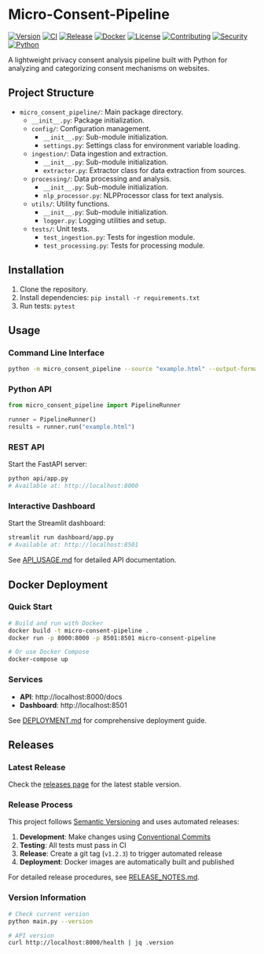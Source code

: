 # Micro-Consent-Pipeline

[![Version](https://img.shields.io/github/v/release/MitPete/Micro-Consent-Pipeline?include_prereleases&label=version)](https://github.com/MitPete/Micro-Consent-Pipeline/releases)
[![CI](https://github.com/MitPete/Micro-Consent-Pipeline/workflows/Continuous%20Integration/badge.svg)](https://github.com/MitPete/Micro-Consent-Pipeline/actions/workflows/ci.yml)
[![Release](https://github.com/MitPete/Micro-Consent-Pipeline/workflows/Release%20Build%20%26%20Publish/badge.svg)](https://github.com/MitPete/Micro-Consent-Pipeline/actions/workflows/release.yml)
[![Docker](https://img.shields.io/docker/pulls/mitpete/micro-consent-pipeline)](https://hub.docker.com/r/mitpete/micro-consent-pipeline)
[![License](https://img.shields.io/github/license/MitPete/Micro-Consent-Pipeline)](LICENSE)
[![Contributing](https://img.shields.io/badge/contributing-guidelines-brightgreen)](CONTRIBUTING.md)
[![Security](https://img.shields.io/badge/security-policy-red)](SECURITY.md)
[![Python](https://img.shields.io/badge/python-3.10%2B-blue)](https://www.python.org/downloads/)

A lightweight privacy consent analysis pipeline built with Python for analyzing and categorizing consent mechanisms on websites.

## Project Structure

- `micro_consent_pipeline/`: Main package directory.
  - `__init__.py`: Package initialization.
  - `config/`: Configuration management.
    - `__init__.py`: Sub-module initialization.
    - `settings.py`: Settings class for environment variable loading.
  - `ingestion/`: Data ingestion and extraction.
    - `__init__.py`: Sub-module initialization.
    - `extractor.py`: Extractor class for data extraction from sources.
  - `processing/`: Data processing and analysis.
    - `__init__.py`: Sub-module initialization.
    - `nlp_processor.py`: NLPProcessor class for text analysis.
  - `utils/`: Utility functions.
    - `__init__.py`: Sub-module initialization.
    - `logger.py`: Logging utilities and setup.
  - `tests/`: Unit tests.
    - `test_ingestion.py`: Tests for ingestion module.
    - `test_processing.py`: Tests for processing module.

## Installation

1. Clone the repository.
2. Install dependencies: `pip install -r requirements.txt`
3. Run tests: `pytest`

## Usage

### Command Line Interface

```bash
python -m micro_consent_pipeline --source "example.html" --output-format json
```

### Python API

```python
from micro_consent_pipeline import PipelineRunner

runner = PipelineRunner()
results = runner.run("example.html")
```

### REST API

Start the FastAPI server:

```bash
python api/app.py
# Available at: http://localhost:8000
```

### Interactive Dashboard

Start the Streamlit dashboard:

```bash
streamlit run dashboard/app.py
# Available at: http://localhost:8501
```

See [API_USAGE.md](API_USAGE.md) for detailed API documentation.

## Docker Deployment

### Quick Start

```bash
# Build and run with Docker
docker build -t micro-consent-pipeline .
docker run -p 8000:8000 -p 8501:8501 micro-consent-pipeline

# Or use Docker Compose
docker-compose up
```

### Services

- **API**: http://localhost:8000/docs
- **Dashboard**: http://localhost:8501

See [DEPLOYMENT.md](DEPLOYMENT.md) for comprehensive deployment guide.

## Releases

### Latest Release

Check the [releases page](https://github.com/MitPete/Micro-Consent-Pipeline/releases) for the latest stable version.

### Release Process

This project follows [Semantic Versioning](https://semver.org/) and uses automated releases:

1. **Development**: Make changes using [Conventional Commits](https://www.conventionalcommits.org/)
2. **Testing**: All tests must pass in CI
3. **Release**: Create a git tag (`v1.2.3`) to trigger automated release
4. **Deployment**: Docker images are automatically built and published

For detailed release procedures, see [RELEASE_NOTES.md](RELEASE_NOTES.md).

### Version Information

```bash
# Check current version
python main.py --version

# API version
curl http://localhost:8000/health | jq .version
```
